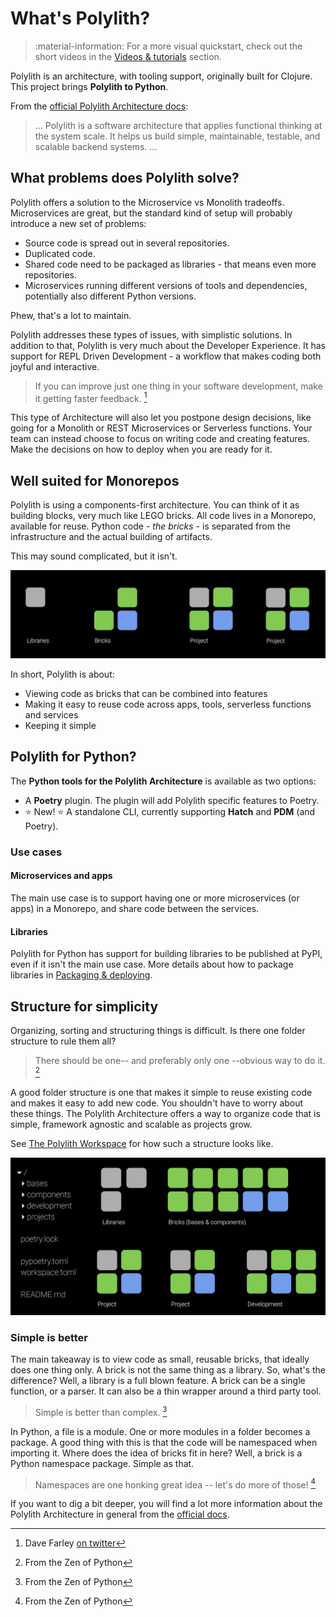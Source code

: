 # What's Polylith?

> :material-information: For a more visual quickstart, check out the short videos in the [Videos & tutorials](videos.md) section.

Polylith is an architecture, with tooling support, originally built for Clojure. This project brings __Polylith to Python__.

From the [official Polylith Architecture docs](https://polylith.gitbook.io/polylith/):

>... Polylith is a software architecture that applies functional thinking at the system scale. It helps us build simple, maintainable, testable, and scalable backend systems. ...

## What problems does Polylith solve?
Polylith offers a solution to the Microservice vs Monolith tradeoffs. Microservices are great,
but the standard kind of setup will probably introduce a new set of problems:

- Source code is spread out in several repositories.
- Duplicated code.
- Shared code need to be packaged as libraries - that means even more repositories.
- Microservices running different versions of tools and dependencies, potentially also different Python versions.

Phew, that's a lot to maintain.

Polylith addresses these types of issues, with simplistic solutions.
In addition to that, Polylith is very much about the Developer Experience.
It has support for REPL Driven Development - a workflow that makes coding both joyful and interactive.

> If you can improve just one thing in your software development, make it getting faster feedback. [^1]

This type of Architecture will also let you postpone design decisions, like going for a Monolith or REST Microservices or Serverless functions.
Your team can instead choose to focus on writing code and creating features. Make the decisions on how to deploy when you are ready for it.

## Well suited for Monorepos
Polylith is using a components-first architecture. You can think of it as building blocks, very much like LEGO bricks.
All code lives in a Monorepo, available for reuse. Python code - _the bricks_ - is separated from the infrastructure and the actual building of artifacts.

This may sound complicated, but it isn't.

![polylith bricks](img/polylith-and-bricks.png)

In short, Polylith is about:

- Viewing code as bricks that can be combined into features
- Making it easy to reuse code across apps, tools, serverless functions and services
- Keeping it simple

## Polylith for Python?
The __Python tools for the Polylith Architecture__ is available as two options:

- A __Poetry__ plugin. The plugin will add Polylith specific features to Poetry.
- ⭐ New! ⭐ A standalone CLI, currently supporting __Hatch__ and __PDM__ (and Poetry).

### Use cases

#### Microservices and apps
The main use case is to support having one or more microservices (or apps) in a Monorepo, and share code between the services.

#### Libraries
Polylith for Python has support for building libraries to be published at PyPI, even if it isn't the main use case.
More details about how to package libraries in [Packaging & deploying](deployment.md).

## Structure for simplicity
Organizing, sorting and structuring things is difficult. Is there one folder structure to rule them all?

> There should be one-- and preferably only one --obvious way to do it. [^2]

A good folder structure is one that makes it simple to reuse existing code and makes it easy to add new code.
You shouldn't have to worry about these things. The Polylith Architecture offers a way to organize code that is simple,
framework agnostic and scalable as projects grow.

See [The Polylith Workspace](workspace.md) for how such a structure looks like.

![polylith developer experience](img/polylith-and-the-developer-experience.png)

### Simple is better
The main takeaway is to view code as small, reusable bricks, that ideally does one thing only.
A brick is not the same thing as a library. So, what's the difference? Well, a library is a full blown feature. A brick can be a single function, or a parser. It can also be a thin wrapper around a third party tool.

> Simple is better than complex. [^2]


In Python, a file is a module. One or more modules in a folder becomes a package.
A good thing with this is that the code will be namespaced when importing it.
Where does the idea of bricks fit in here? Well, a brick is a Python namespace package. Simple as that.

> Namespaces are one honking great idea -- let's do more of those! [^2]

If you want to dig a bit deeper, you will find a lot more information about the Polylith Architecture in general from the [official docs](https://polylith.gitbook.io/polylith/).

[^1]: Dave Farley [on twitter](https://twitter.com/davefarley77/status/1560724029924786177?s=12&t=KxEN15qtnJODJUzkmclzmw)
[^2]: From the Zen of Python
